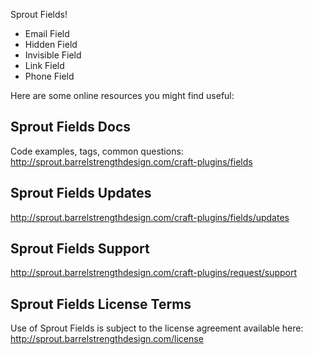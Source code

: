Sprout Fields!

- Email Field
- Hidden Field
- Invisible Field
- Link Field
- Phone Field

Here are some online resources you might find useful:

Sprout Fields Docs
------------------------------------------------------------
Code examples, tags, common questions:
http://sprout.barrelstrengthdesign.com/craft-plugins/fields


Sprout Fields Updates
------------------------------------------------------------
http://sprout.barrelstrengthdesign.com/craft-plugins/fields/updates


Sprout Fields Support
------------------------------------------------------------
http://sprout.barrelstrengthdesign.com/craft-plugins/request/support


Sprout Fields License Terms
------------------------------------------------------------
Use of Sprout Fields is subject to the license agreement available here:
http://sprout.barrelstrengthdesign.com/license